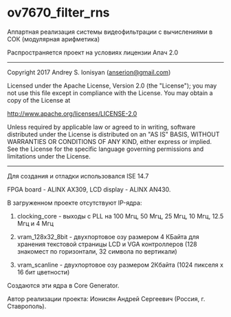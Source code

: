 # ov7670_filter_rns

Аппартная реализация системы видеофильтрации с вычислениями в СОК (модулярная арифметика)

Распространяется проект на условиях лицензии Апач 2.0

------------------------------------------------------------------

Copyright 2017 Andrey S. Ionisyan (anserion@gmail.com)

Licensed under the Apache License, Version 2.0 (the "License");
you may not use this file except in compliance with the License.
You may obtain a copy of the License at

http://www.apache.org/licenses/LICENSE-2.0

Unless required by applicable law or agreed to in writing, software
distributed under the License is distributed on an "AS IS" BASIS,
WITHOUT WARRANTIES OR CONDITIONS OF ANY KIND, either express or implied.
See the License for the specific language governing permissions and
limitations under the License.

------------------------------------------------------------------

Для создания и отладки использовался ISE 14.7

FPGA board - ALINX AX309, LCD display - ALINX AN430.

В загруженном проекте отсутствуют IP-ядра:

1) clocking_core - выходы с PLL на 100 Мгц, 50 Мгц, 25 Мгц, 10 Мгц, 12.5 Мгц и 4 Мгц

2) vram_128x32_8bit - двухпортовое озу размером 4 КБайта для хранения текстовой страницы LCD и VGA контроллеров (128 знакомест по горизонтали, 32 символа по вертикали)

3) vram_scanline - двухпортовое озу размером 2Кбайта (1024 пикселя x 16 бит цветности)

Создаются эти ядра в Core Generator.

Автор реализации проекта: Ионисян Андрей Сергеевич (Россия, г. Ставрополь).
